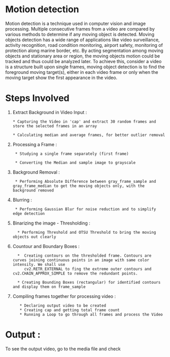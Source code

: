 # Motion detection

Motion detection is a technique used in computer vision and image processing. Multiple consecutive frames from a video are compared by various methods to determine if any moving object is detected. Moving objects detection has a wide range of applications like video surveillance, activity recognition, road condition monitoring, airport safety, monitoring of protection along marine border, etc. By acting segmentation among moving objects and stationary area or region, the moving objects motion could be tracked and thus could be analyzed later. To achieve this, consider a video is a structure built upon single frames, moving object detection is to find the foreground moving target(s), either in each video frame or only when the moving target show the first appearance in the video.

# Steps Involved

1. Extract Background in Video Input :

       * Capturing the Video in 'cap' and extract 30 random frames and store the selected frames in an array
       
       * Calculating median and average frames, for better outlier removal

2. Processing a Frame :

        * Studying a single frame separately (first frame)
        
        * Converting the Median and sample image to grayscale

3. Background Removal :

        * Performing Absolute Difference between gray_frame_sample and gray_frame_median to get the moving objects only, with the background removed
        
4. Blurring :

        * Performing Gaussian Blur for noise reduction and to simplify edge detection  
        
5. Binarizing the image - Thresholding : 

         * Performing Threshold and OTSU Threshold to bring the moving objects out clearly
         
6. Countour and Boundary Boxes :

         *  Creating contours on the thresholded frame. Contours are curves joining continuous points in an image with same color intensity. We shall use
            cv2.RETR_EXTERNAL to fing the extreme outer contours and cv2.CHAIN_APPROX_SIMPLE to remove the redundant points.
           
         * Creating Bounding Boxes (rectangular) for identified contours and display them on frame_sample
         
7. Compiling frames together for processing video :

          * Declaring output video to be created
          * Creating cap and getting total frame count
          * Running a Loop to go through all frames and process the Video
     
# Output :

To see the output video, go to the media file and check 
